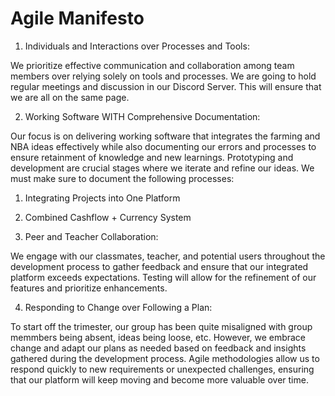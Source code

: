 # Agile Manifesto



1. Individuals and Interactions over Processes and Tools:

We prioritize effective communication and collaboration among team members over relying solely on tools and processes. We are going to hold regular meetings and discussion in our Discord Server. This will ensure that we are all on the same page. 


2. Working Software WITH Comprehensive Documentation:

Our focus is on delivering working software that integrates the farming and NBA ideas effectively while also documenting our errors and processes to ensure retainment of knowledge and new learnings. Prototyping and development are crucial stages where we iterate and refine our ideas. We must make sure to document the following processes:

1. Integrating Projects into One Platform

2. Combined Cashflow + Currency System


3. Peer and Teacher Collaboration:

We engage with our classmates, teacher, and potential users throughout the development process to gather feedback and ensure that our integrated platform exceeds expectations. Testing will allow for the refinement of our features and prioritize enhancements.


4. Responding to Change over Following a Plan:

To start off the trimester, our group has been quite misaligned with group memmbers being absent, ideas being loose, etc. However, we embrace change and adapt our plans as needed based on feedback and insights gathered during the development process. Agile methodologies allow us to respond quickly to new requirements or unexpected challenges, ensuring that our platform will keep moving and become more valuable over time.




